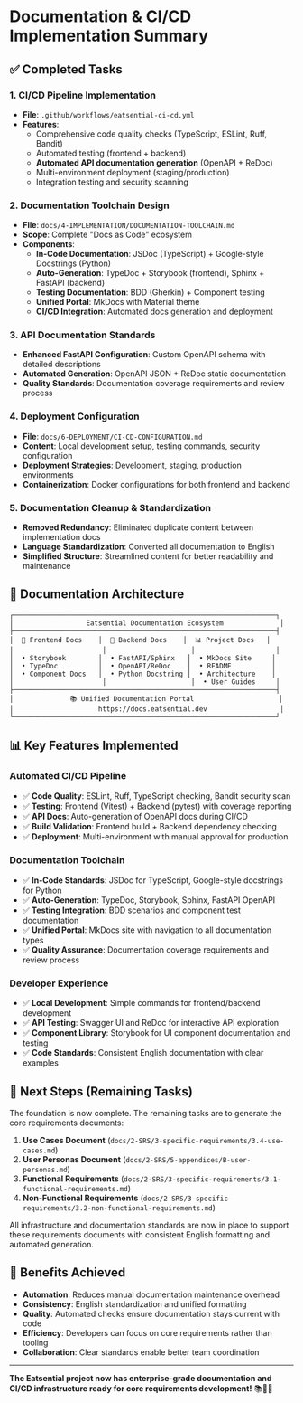 # Documentation & CI/CD Implementation Summary

## ✅ Completed Tasks

### 1. CI/CD Pipeline Implementation
- **File**: `.github/workflows/eatsential-ci-cd.yml`
- **Features**: 
  - Comprehensive code quality checks (TypeScript, ESLint, Ruff, Bandit)
  - Automated testing (frontend + backend)
  - **Automated API documentation generation** (OpenAPI + ReDoc)
  - Multi-environment deployment (staging/production)
  - Integration testing and security scanning

### 2. Documentation Toolchain Design
- **File**: `docs/4-IMPLEMENTATION/DOCUMENTATION-TOOLCHAIN.md`
- **Scope**: Complete "Docs as Code" ecosystem
- **Components**:
  - **In-Code Documentation**: JSDoc (TypeScript) + Google-style Docstrings (Python)
  - **Auto-Generation**: TypeDoc + Storybook (frontend), Sphinx + FastAPI (backend)
  - **Testing Documentation**: BDD (Gherkin) + Component testing
  - **Unified Portal**: MkDocs with Material theme
  - **CI/CD Integration**: Automated docs generation and deployment

### 3. API Documentation Standards
- **Enhanced FastAPI Configuration**: Custom OpenAPI schema with detailed descriptions
- **Automated Generation**: OpenAPI JSON + ReDoc static documentation
- **Quality Standards**: Documentation coverage requirements and review process

### 4. Deployment Configuration
- **File**: `docs/6-DEPLOYMENT/CI-CD-CONFIGURATION.md`  
- **Content**: Local development setup, testing commands, security configuration
- **Deployment Strategies**: Development, staging, production environments
- **Containerization**: Docker configurations for both frontend and backend

### 5. Documentation Cleanup & Standardization
- **Removed Redundancy**: Eliminated duplicate content between implementation docs
- **Language Standardization**: Converted all documentation to English
- **Simplified Structure**: Streamlined content for better readability and maintenance

## 🔗 Documentation Architecture

```
┌─────────────────────────────────────────────────────────────────┐
│                  Eatsential Documentation Ecosystem              │
├─────────────────────────────────────────────────────────────────┤
│  🎨 Frontend Docs    │  🔧 Backend Docs    │  📊 Project Docs   │
│                      │                     │                    │
│  • Storybook        │  • FastAPI/Sphinx   │  • MkDocs Site     │
│  • TypeDoc          │  • OpenAPI/ReDoc    │  • README          │
│  • Component Docs   │  • Python Docstring │  • Architecture    │
│                      │                     │  • User Guides     │
├─────────────────────────────────────────────────────────────────┤
│              📚 Unified Documentation Portal                     │
│                     https://docs.eatsential.dev                  │
└─────────────────────────────────────────────────────────────────┘
```

## 📊 Key Features Implemented

### Automated CI/CD Pipeline
- ✅ **Code Quality**: ESLint, Ruff, TypeScript checking, Bandit security scan
- ✅ **Testing**: Frontend (Vitest) + Backend (pytest) with coverage reporting
- ✅ **API Docs**: Auto-generation of OpenAPI docs during CI/CD
- ✅ **Build Validation**: Frontend build + Backend dependency checking
- ✅ **Deployment**: Multi-environment with manual approval for production

### Documentation Toolchain
- ✅ **In-Code Standards**: JSDoc for TypeScript, Google-style docstrings for Python
- ✅ **Auto-Generation**: TypeDoc, Storybook, Sphinx, FastAPI OpenAPI
- ✅ **Testing Integration**: BDD scenarios and component test documentation
- ✅ **Unified Portal**: MkDocs site with navigation to all documentation types
- ✅ **Quality Assurance**: Documentation coverage requirements and review process

### Developer Experience
- ✅ **Local Development**: Simple commands for frontend/backend development
- ✅ **API Testing**: Swagger UI and ReDoc for interactive API exploration  
- ✅ **Component Library**: Storybook for UI component documentation and testing
- ✅ **Code Standards**: Consistent English documentation with clear examples

## 🎯 Next Steps (Remaining Tasks)

The foundation is now complete. The remaining tasks are to generate the core requirements documents:

1. **Use Cases Document** (`docs/2-SRS/3-specific-requirements/3.4-use-cases.md`)
2. **User Personas Document** (`docs/2-SRS/5-appendices/B-user-personas.md`)  
3. **Functional Requirements** (`docs/2-SRS/3-specific-requirements/3.1-functional-requirements.md`)
4. **Non-Functional Requirements** (`docs/2-SRS/3-specific-requirements/3.2-non-functional-requirements.md`)

All infrastructure and documentation standards are now in place to support these requirements documents with consistent English formatting and automated generation.

## 🚀 Benefits Achieved

- **Automation**: Reduces manual documentation maintenance overhead
- **Consistency**: English standardization and unified formatting
- **Quality**: Automated checks ensure documentation stays current with code
- **Efficiency**: Developers can focus on core requirements rather than tooling
- **Collaboration**: Clear standards enable better team coordination

---

**The Eatsential project now has enterprise-grade documentation and CI/CD infrastructure ready for core requirements development!** 📚🔧✨